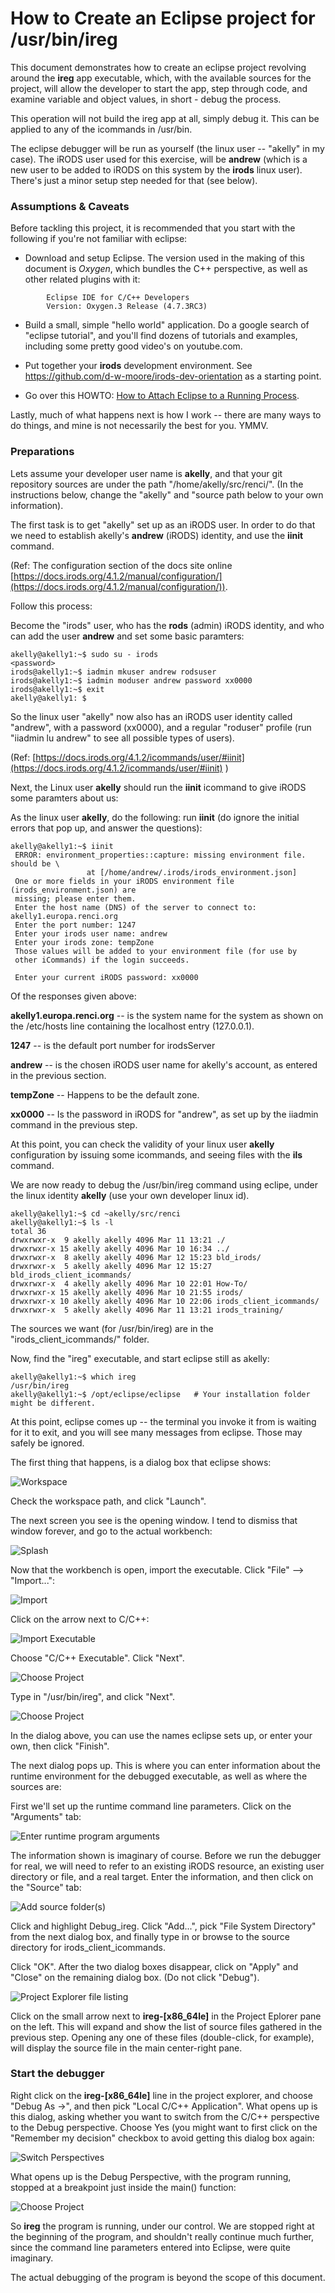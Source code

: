 # How to Create an Eclipse project for /usr/bin/ireg

This document demonstrates how to create an eclipse project revolving around the **ireg** app executable, which, with the available sources for the project, will allow the developer to start the app, step through code, and examine variable and object values, in short - debug the process.

This operation will not build the ireg app at all, simply debug it.  This can be applied to any of the icommands in /usr/bin.

The eclipse debugger will be run as yourself (the linux user -- "akelly" in my case).  The iRODS user used for this exercise, will be **andrew** (which is a new user to be added to iRODS on this system by the **irods** linux user). There's just a minor setup step needed for that (see below).


### Assumptions & Caveats ###

Before tackling this project, it is recommended that you start with the following if you're not familiar with eclipse:
* Download and setup Eclipse. The version used in the making of this document is *Oxygen*, which bundles the C++ perspective, as well as other related plugins with it:

~~~
		Eclipse IDE for C/C++ Developers
		Version: Oxygen.3 Release (4.7.3RC3)
~~~

* Build a small, simple "hello world" application.  Do a google search of "eclipse tutorial", and you'll find dozens of tutorials and examples, including some pretty good video's on youtube.com.


* Put together your **irods** development environment. See https://github.com/d-w-moore/irods-dev-orientation as a starting point. 

* Go over this HOWTO: [How to Attach Eclipse to a Running Process](https://github.com/andrew-irods/How-To/blob/master/Eclipse-attach-to-running-process.md). 

Lastly, much of what happens next is how I work -- there are many ways to do things, and mine is not necessarily the best for you.  YMMV. 

### Preparations 

Lets assume your developer user name is **akelly**, and that your git repository sources are under the path "/home/akelly/src/renci/".  (In the instructions below, change the "akelly" and "source path below to your own information).

The first task is to get "akelly" set up as an iRODS user. In order to do that we need to establish akelly's **andrew** (iRODS) identity, and use the **iinit** command. 

(Ref: The configuration section of the docs site online [https://docs.irods.org/4.1.2/manual/configuration/](https://docs.irods.org/4.1.2/manual/configuration/)).

Follow this process:
 
Become the "irods" user, who has the **rods** (admin) iRODS identity, and who can add the user **andrew** and set some basic paramters:

~~~
akelly@akelly1:~$ sudo su - irods
<password>
irods@akelly1:~$ iadmin mkuser andrew rodsuser
irods@akelly1:~$ iadmin moduser andrew password xx0000
irods@akelly1:~$ exit
akelly@akelly1: $
~~~

So the linux user "akelly" now also has an iRODS user identity called "andrew", with a password (xx0000), and a regular "roduser" profile (run "iiadmin lu andrew" to see all possible types of users).

(Ref: [https://docs.irods.org/4.1.2/icommands/user/#iinit](https://docs.irods.org/4.1.2/icommands/user/#iinit) )

Next, the Linux user **akelly** should run the **iinit** icommand to give iRODS some paramters about us:

As the linux user **akelly**, do the following: run **iinit** (do ignore the initial errors that pop up, and answer the questions):

~~~
akelly@akelly1:~$ iinit
 ERROR: environment_properties::capture: missing environment file. should be \
                 at [/home/andrew/.irods/irods_environment.json]
 One or more fields in your iRODS environment file (irods_environment.json) are
 missing; please enter them.
 Enter the host name (DNS) of the server to connect to: akelly1.europa.renci.org
 Enter the port number: 1247
 Enter your irods user name: andrew
 Enter your irods zone: tempZone
 Those values will be added to your environment file (for use by
 other iCommands) if the login succeeds.

 Enter your current iRODS password: xx0000 
 ~~~

Of the responses given above:

**akelly1.europa.renci.org** -- is the system name for the system as shown on the /etc/hosts line containing the localhost entry (127.0.0.1).

**1247** -- is the default port number for irodsServer
	
**andrew** -- is the chosen iRODS user name for akelly's account, as entered in the previous section.
	
**tempZone** -- Happens to be the default zone.
	
**xx0000** -- Is the password in iRODS for "andrew", as set up by the iiadmin command in the previous step.

At this point, you can check the validity of your linux user **akelly**  configuration by issuing some icommands, and seeing files with the **ils** command.

We are now ready to debug the /usr/bin/ireg command using eclipe, under the linux identity **akelly** (use your own developer linux id).
 

~~~
akelly@akelly1:~$ cd ~akelly/src/renci
akelly@akelly1:~$ ls -l
total 36
drwxrwxr-x  9 akelly akelly 4096 Mar 11 13:21 ./
drwxrwxr-x 15 akelly akelly 4096 Mar 10 16:34 ../
drwxrwxr-x  8 akelly akelly 4096 Mar 12 15:23 bld_irods/
drwxrwxr-x  5 akelly akelly 4096 Mar 12 15:27 bld_irods_client_icommands/
drwxrwxr-x  4 akelly akelly 4096 Mar 10 22:01 How-To/
drwxrwxr-x 15 akelly akelly 4096 Mar 10 21:55 irods/
drwxrwxr-x 10 akelly akelly 4096 Mar 10 22:06 irods_client_icommands/
drwxrwxr-x  5 akelly akelly 4096 Mar 11 13:21 irods_training/
~~~

The sources we want (for /usr/bin/ireg) are in the "irods\_client\_icommands/" folder.  

Now, find the "ireg" executable, and start eclipse still as akelly:

~~~
akelly@akelly1:~$ which ireg
/usr/bin/ireg
akelly@akelly1:~$ /opt/eclipse/eclipse   # Your installation folder might be different.

~~~

At this point, eclipse comes up -- the terminal you invoke it from is waiting for it to exit, and you will see many messages from eclipse.  Those may safely be ignored.

The first thing that happens, is a dialog box that eclipse shows:

![Workspace](images/debug-icmds-image1.png "Choose a workspace for the irods user") 

Check the workspace path, and click "Launch".

The next screen you see is the opening window.  I tend to dismiss that window forever, and go to the actual workbench:

![Splash](images/debug-icmds-image1-1.png "Move on to the worksbench") 

Now that the workbench is open, import the executable.  Click "File" --> "Import...":

![Import](images/debug-icmds-image1-5.png "Import the executable /usr/bin/ireg") 

Click on the arrow next to C/C++:
 
![Import Executable](images/debug-icmds-image2.png "Choose C/C++ Executable") 

Choose "C/C++ Executable".  Click "Next". 

![Choose Project](images/debug-icmds-image3.png "Type in /usr/bin/ireg") 

Type in "/usr/bin/ireg", and click "Next".

![Choose Project](images/debug-icmds-image4.png "Enter project name and launch configuration") 

In the dialog above, you can use the names eclipse sets up, or enter your own, then click "Finish".

The next dialog pops up. This is where you can enter information about the runtime environment for the debugged executable, as well as where the sources are:

First we'll set up the runtime command line parameters.  Click on the "Arguments" tab:

![Enter runtime program arguments](images/debug-icmds-image6.png "Enter runtime program arguments") 

The information shown is imaginary of course.  Before we run the debugger for real, we will need to refer to an existing iRODS resource, an existing user directory or file, and a real target. Enter the information, and then click on the "Source" tab:

![Add source folder(s)](images/debug-icmds-image7.png "Enter sources' paths") 

Click and highlight Debug\_ireg.  Click "Add...", pick "File System Directory" from the next dialog box, and finally type in or browse to the source directory for irods_client_icommands.

Click "OK". After the two dialog boxes disappear, click on "Apply" and "Close" on the remaining dialog box.  (Do not click "Debug").

![Project Explorer file listing](images/debug-icmds-image8.png "Explorer File Listing") 

Click on the small arrow next to **ireg-[x86_64le]** in the Project Eplorer pane on the left.  This will expand and show the list of source files gathered in the previous step. Opening any one of these files (double-click, for example), will display the source file in the main center-right pane.

### Start the debugger

Right click on the **ireg-[x86_64le]** line in the project explorer, and choose "Debug As   ->", and then pick "Local C/C++ Application".  What opens up is this dialog, asking whether you want to switch from the C/C++ perspective to the Debug perspective.  Choose Yes (you might want to first click on the "Remember my decision" checkbox to avoid getting this dialog box again:

![Switch Perspectives](images/debug-icmds-image11.png "Switch Perspectives: click Yes") 

What opens up is the Debug Perspective, with the program running, stopped at a breakpoint just inside the main() function:

![Choose Project](images/debug-icmds-image12.png "Create an a new executable project") 

So **ireg** the program is running, under our control.  We are stopped right at the beginning of the program, and shouldn't really continue much further, since the command line parameters entered into Eclipse, were quite imaginary. 

The actual debugging of the program is beyond the scope of this document. 

